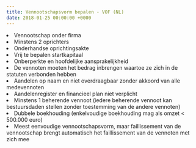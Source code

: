 ```yaml
---
title: Vennootschapsvorm bepalen - VOF (NL)
date: 2018-01-25 00:00:00 +0000
---
```

<li>Vennootschap onder firma</li>

<li>Minstens 2 oprichters</li>

<li>Onderhandse oprichtingsakte</li>

<li>Vrij te bepalen startkapitaal</li>

<li>Onberperkte en hoofdelijke aansprakelijkheid</li>

<li>De vennoten moeten het bedrag inbrengen waartoe ze zich in de statuten verbonden hebben</li>

<li>Aandelen op naam en niet overdraagbaar zonder akkoord van alle medevennoten</li>

<li>Aandelenregister en financieel plan niet verplicht</li>

<li>Minstens 1 beherende vennoot (iedere beherende vennoot kan bestuursdaden stellen zonder toestemming van de andere vennoten)</li>

<li>Dubbele boekhouding (enkelvoudige boekhouding mag als omzet < 500.000 euro) </li>

<li>Meest eenvoudige vennootschapsvorm, maar faillissement van de vennootschap brengt automatisch het faillissement van de vennoten met zich mee</li>